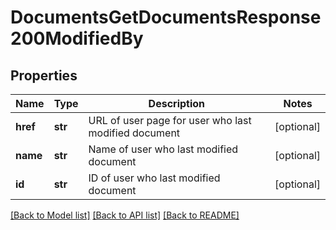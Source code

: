 # DocumentsGetDocumentsResponse200ModifiedBy

## Properties
Name | Type | Description | Notes
------------ | ------------- | ------------- | -------------
**href** | **str** | URL of user page for user who last modified document | [optional] 
**name** | **str** | Name of user who last modified document | [optional] 
**id** | **str** | ID of user who last modified document | [optional] 

[[Back to Model list]](../README.md#documentation-for-models) [[Back to API list]](../README.md#documentation-for-api-endpoints) [[Back to README]](../README.md)


